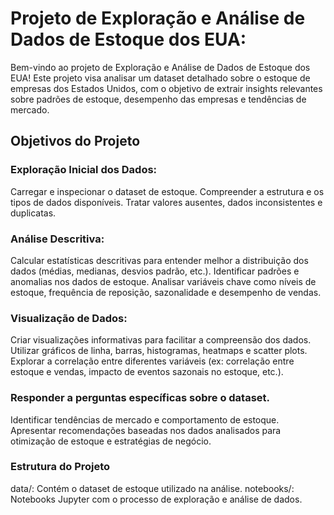 # Projeto de Exploração e Análise de Dados de Estoque dos EUA:

Bem-vindo ao projeto de Exploração e Análise de Dados de Estoque dos EUA! Este projeto visa analisar um dataset detalhado sobre o estoque de empresas dos Estados Unidos, com o objetivo de extrair insights relevantes sobre padrões de estoque, desempenho das empresas e tendências de mercado.

## Objetivos do Projeto

### Exploração Inicial dos Dados:

Carregar e inspecionar o dataset de estoque.
Compreender a estrutura e os tipos de dados disponíveis.
Tratar valores ausentes, dados inconsistentes e duplicatas.


### Análise Descritiva:

Calcular estatísticas descritivas para entender melhor a distribuição dos dados (médias, medianas, desvios padrão, etc.).
Identificar padrões e anomalias nos dados de estoque.
Analisar variáveis chave como níveis de estoque, frequência de reposição, sazonalidade e desempenho de vendas.

### Visualização de Dados:

Criar visualizações informativas para facilitar a compreensão dos dados.
Utilizar gráficos de linha, barras, histogramas, heatmaps e scatter plots.
Explorar a correlação entre diferentes variáveis (ex: correlação entre estoque e vendas, impacto de eventos sazonais no estoque, etc.).


### Responder a perguntas específicas sobre o dataset.
Identificar tendências de mercado e comportamento de estoque.
Apresentar recomendações baseadas nos dados analisados para otimização de estoque e estratégias de negócio.

### Estrutura do Projeto
data/: Contém o dataset de estoque utilizado na análise.
notebooks/: Notebooks Jupyter com o processo de exploração e análise de dados.
